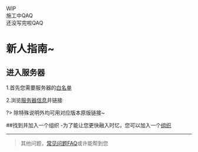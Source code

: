 WIP  
施工中QAQ  
还没写完啦QAQ  
# 新人指南~  

## 进入服务器  
1.首先您需要服务器的[白名单](/zh-CN/join/whitelist.md)  

2.浏览[服务器信息](/serverInfo.md)并链接  

?> 除特殊说明外均可用对应版本原版链接~  

##找到并加入一个组织
  -为了能让您更快融入时忆，您可以加入一个[组织](/zh-CN/cultureulture/group.md)

---
> 其他问题，[常见问题FAQ](/zh-CN/guide/guide/faq.md)或许能帮到您